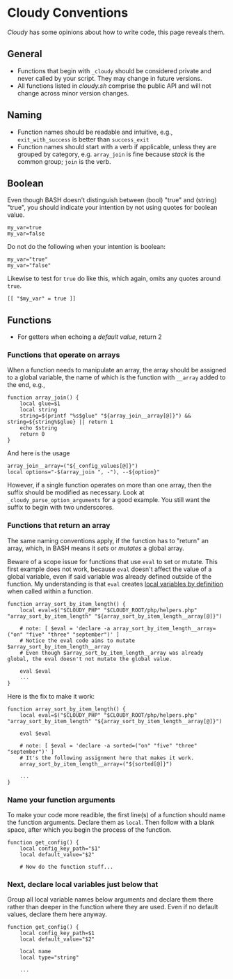 # Cloudy Conventions

_Cloudy_ has some opinions about how to write code, this page reveals them.

## General 


* Functions that begin with `_cloudy` should be considered private and never called by your script.  They may change in future versions.
* All functions listed in _cloudy.sh_ comprise the public API and will not change across minor version changes.

## Naming

* Function names should be readable and intuitive, e.g., `exit_with_success` is better than `success_exit`
* Function names should start with a verb if applicable, unless they are grouped by category, e.g. `array_join` is fine because _stack_ is the common group; `join` is the verb.

## Boolean

Even though BASH doesn't distinguish between (bool) "true" and (string) "true", you should indicate your intention by not using quotes for boolean value.

    my_var=true
    my_var=false
    
Do not do the following when your intention is boolean:

    my_var="true"
    my_var="false"

Likewise to test for `true` do like this, which again, omits any quotes around `true`.

    [[ "$my_var" = true ]]
    
## Functions

* For getters when echoing a _default value_, return 2

### Functions that operate on arrays

When a function needs to manipulate an array, the array should be assigned to a global variable, the name of which is the function with `__array` added to the end, e.g., 

    function array_join() {
        local glue=$1
        local string
        string=$(printf "%s$glue" "${array_join__array[@]}") && string=${string%$glue} || return 1
        echo $string
        return 0
    }
    
And here is the usage

    array_join__array=("${_config_values[@]}")
    local options="-$(array_join ", -"), --${option}"    

However, if a single function operates on more than one array, then the suffix should be modified as necessary.  Look at `_cloudy_parse_option_arguments` for a good example.  You still want the suffix to begin with two underscores.


### Functions that return an array
The same naming conventions apply, if the function has to "return" an array, which, in BASH means it _sets_ or _mutates_ a global array.

Beware of a scope issue for functions that use `eval` to set or mutate.  This first example does not work, because `eval` doesn't affect the value of a global variable, even if said variable was already defined outside of the function.  My understanding is that  `eval` creates [local variables by definition](https://stackoverflow.com/questions/40079054/eval-variable-assignment-in-a-bash-function-causes-variable-to-be-local) when called within a function.

    function array_sort_by_item_length() {
        local eval=$("$CLOUDY_PHP" "$CLOUDY_ROOT/php/helpers.php" "array_sort_by_item_length" "${array_sort_by_item_length__array[@]}")

        # note: [ $eval = 'declare -a array_sort_by_item_length__array=("on" "five" "three" "september")' ]
        # Notice the eval code aims to mutate $array_sort_by_item_length__array
        # Even though $array_sort_by_item_length__array was already global, the eval doesn't not mutate the global value.
        
        eval $eval
        ...
    }

Here is the fix to make it work:

    function array_sort_by_item_length() {
        local eval=$("$CLOUDY_PHP" "$CLOUDY_ROOT/php/helpers.php" "array_sort_by_item_length" "${array_sort_by_item_length__array[@]}")
        
        eval $eval
        
        # note: [ $eval = 'declare -a sorted=("on" "five" "three" "september")' ]
        # It's the following assignment here that makes it work.
        array_sort_by_item_length__array=("${sorted[@]}")
        
        ...
    }    
    

### Name your function arguments

To make your code more readible, the first line(s) of a function should name the function arguments.  Declare them as `local`.  Then follow with a blank space, after which you begin the process of the function.

    function get_config() {
        local config_key_path="$1"
        local default_value="$2"
        
        # Now do the function stuff...

### Next, declare local variables just below that

Group all local variable names below arguments and declare them there rather than deeper in the function where they are used.  Even if no default values, declare them here anyway.

    function get_config() {
        local config_key_path=$1
        local default_value="$2"
        
        local name
        local type="string"
        
        ...    
